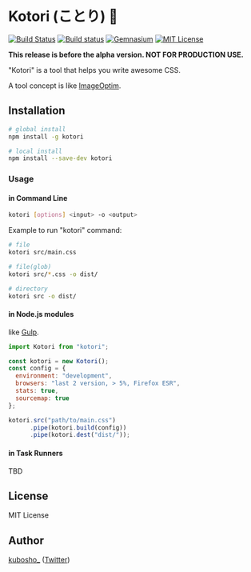 # Kotori (ことり) :baby_chick:

[![Build Status](http://img.shields.io/travis/kubosho/kotori.svg)](https://travis-ci.org/kubosho/kotori)
[![Build status](https://ci.appveyor.com/api/projects/status/0aionhon292p0y4q/branch/master?svg=true)](https://ci.appveyor.com/project/kubosho/kotori/branch/master)
[![Gemnasium](http://img.shields.io/gemnasium/kubosho/kotori.svg)](https://gemnasium.com/kubosho/kotori)
[![MIT License](http://img.shields.io/badge/license-MIT-green.svg)](https://github.com/kubosho/kotori/blob/master/LICENSE)

**This release is before the alpha version. NOT FOR PRODUCTION USE.**

"Kotori" is a tool that helps you write awesome CSS.

A tool concept is like [ImageOptim](https://imageoptim.com/).

## Installation

```bash
# global install
npm install -g kotori

# local install
npm install --save-dev kotori
```

### Usage

#### in Command Line

```bash
kotori [options] <input> -o <output>
```

Example to run "kotori" command:

```bash
# file
kotori src/main.css

# file(glob)
kotori src/*.css -o dist/

# directory
kotori src -o dist/
```

#### in Node.js modules

like [Gulp](https://github.com/gulpjs/gulp).

```javascript
import Kotori from "kotori";

const kotori = new Kotori();
const config = {
  environment: "development",
  browsers: "last 2 version, > 5%, Firefox ESR",
  stats: true,
  sourcemap: true
};

kotori.src("path/to/main.css")
      .pipe(kotori.build(config))
      .pipe(kotori.dest("dist/"));
```

#### in Task Runners

TBD

## License

MIT License

## Author

[kubosho_](https://github.com/kubosho) ([Twitter](https://twitter.com/kubosho_))
